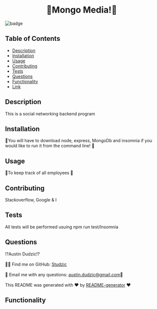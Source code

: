<h1 align="center">🎇Mongo Media!🎇</h1>

![badge](https://img.shields.io/badge/license-MIT-brightgreen)<br />

## Table of Contents
- [Description](#description)
- [Installation](#installation)
- [Usage](#usage)
- [Contributing](#Contributing)
- [Tests](#tests)
- [Questions](#questions)
- [Functionality](#functionality)
- [Link](#link)
## Description
This is a social networking backend program
## Installation
 💠You will have to download node, express, MongoDb and insomnia if you would like to run it from the command line! 💠
## Usage
👥To keep track of all employees 👥
## Contributing 
 Stackoverflow, Google & I
## Tests
All tests will be performed usuing npm run test/Insomnia
## Questions
⁉Austin Dudzic⁉<br />
<br/>
🙋‍♂️ Find me on GitHub: [Studzic](https://github.com/Studzic)<br />
<br />
💯 Email me with any questions: austin.dudzic@gmail.com💯<br /><br />
This README was generated with ❤️ by [README-generator](https://github.com/Studzic) ❤️

## Functionality

